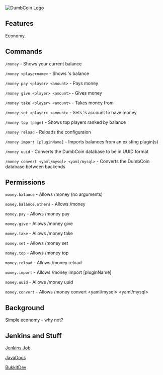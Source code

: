 ![DumbCoin Logo](http://home.turt2live.com/DumbCoin-BukkitDev-Logo.png)


Features
-------

Economy.


Commands
-------

`/money` - Shows your current balance

`/money <playername>` - Shows <playername>'s balance

`/money pay <player> <amount>` - Pays <player> <amount> money

`/money give <player> <amount>` - Gives <player> <amount> money

`/money take <player> <amount>` - Takes <amount> money from <player>

`/money set <player> <amount>` - Sets <player>'s account to have <amount> money

`/money top [page]` - Shows top players ranked by balance

`/money reload` - Reloads the configuraion

`/money import [pluginName]` - Imports balances from an existing plugin(s)

`/money uuid` - Converts the DumbCoin database to be in UUID format

`/money convert <yaml/mysql> <yaml/mysql>` - Converts the DumbCoin database between backends


Permissions
------

`money.balance` - Allows /money (no arguments)

`money.balance.others` - Allows /money <player name>

`money.pay` - Allows /money pay <player> <amount>

`money.give` - Allows /money give <player> <amount>

`money.take` - Allows /money take <player> <amount>

`money.set` - Allows /money set <player> <amount>

`money.top` - Allows /money top

`money.reload` - Allows /money reload

`money.import` - Allows /money import [pluginName]

`money.uuid` - Allows /money uuid

`money.convert` - Allows /money convert <yaml/mysql> <yaml/mysql>


Background
------

Simple economy - why not?


Jenkins and Stuff
------

[Jenkins Job](http://ci.turt2live.com/job/DumbCoin/?)

[JavaDocs](http://ci.turt2live.com/job/DumbCoin/javadoc/?)

[BukkitDev](http://dev.bukkit.org/bukkit-plugins/dumbcoin/)